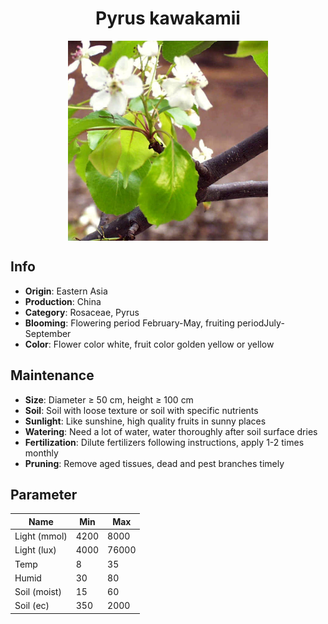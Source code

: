 <h1 align='center'>Pyrus kawakamii</h1>
<p align="center">
    <img 
        align='center'
        width='320'
        src="../images/pyrus kawakamii.png" 
        alt='Pyrus kawakamii' />
</p>

## Info

 - **Origin**: Eastern Asia
 - **Production**: China
 - **Category**: Rosaceae, Pyrus
 - **Blooming**: Flowering period February-May, fruiting periodJuly-September
 - **Color**: Flower color white, fruit color golden yellow or yellow

## Maintenance

 - **Size**: Diameter ≥ 50 cm, height ≥ 100 cm
 - **Soil**: Soil with loose texture or soil with specific nutrients
 - **Sunlight**: Like sunshine, high quality fruits in sunny places
 - **Watering**: Need a lot of water, water thoroughly after soil surface dries
 - **Fertilization**: Dilute fertilizers following instructions, apply 1-2 times monthly
 - **Pruning**: Remove aged tissues, dead and pest branches timely

## Parameter

| Name         | Min  | Max   |
|--------------|------|-------|
| Light (mmol) | 4200 | 8000  |
| Light (lux)  | 4000 | 76000 |
| Temp         | 8    | 35    |
| Humid        | 30   | 80    |
| Soil (moist) | 15   | 60    |
| Soil (ec)    | 350  | 2000  |